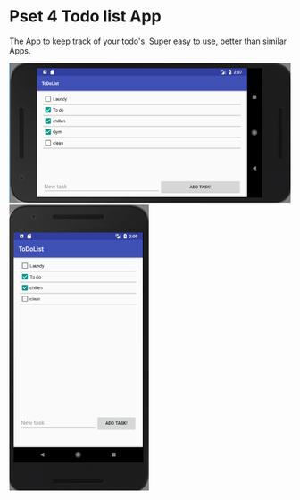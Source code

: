 # Pset 4 Todo list App
The App to keep track of your todo's. Super easy to use, better than similar Apps.


<img src=https://github.com/elgoesto/justovdwerfpset4/blob/master/liggend.png height="250">
<img src=https://github.com/elgoesto/justovdwerfpset4/blob/master/portrait.png width="250">
